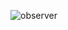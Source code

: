 ![observer](https://github.com/Rotiv03/Bertoti/assets/89108257/8f81dcd2-3c36-427c-aec1-4a6d242ba352)
